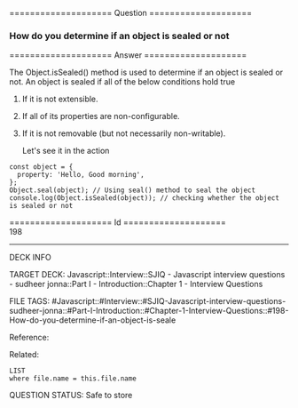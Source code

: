 ==================== Question ====================  

### How do you determine if an object is sealed or not  

==================== Answer ====================  

The Object.isSealed() method is used to determine if an object is sealed or not. An object is sealed if all of the below conditions hold true

1. If it is not extensible.

2. If all of its properties are non-configurable.

3. If it is not removable (but not necessarily non-writable).

    Let's see it in the action

<!-- codeblock-start -->
<pre><code class="hljs language-javascript"><span class="hljs-keyword">const</span> object = {
  <span class="hljs-attr">property</span>: <span class="hljs-string">'Hello, Good morning'</span>,
};
<span class="hljs-title class_">Object</span>.<span class="hljs-title function_">seal</span>(object); <span class="hljs-comment">// Using seal() method to seal the object</span>
<span class="hljs-variable language_">console</span>.<span class="hljs-title function_">log</span>(<span class="hljs-title class_">Object</span>.<span class="hljs-title function_">isSealed</span>(object)); <span class="hljs-comment">// checking whether the object is sealed or not</span>
</code></pre>
<!-- codeblock-end -->

==================== Id ====================  
198

---

DECK INFO

TARGET DECK: Javascript::Interview::SJIQ - Javascript interview questions - sudheer jonna::Part I - Introduction::Chapter 1 - Interview Questions

FILE TAGS: #Javascript::#Interview::#SJIQ-Javascript-interview-questions-sudheer-jonna::#Part-I-Introduction::#Chapter-1-Interview-Questions::#198-How-do-you-determine-if-an-object-is-seale

Reference:

Related:

```dataview
LIST
where file.name = this.file.name
```

QUESTION STATUS: Safe to store
